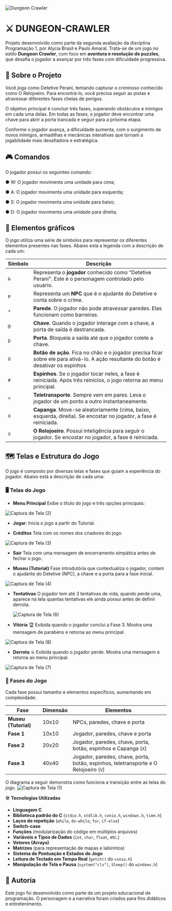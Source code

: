 ![Dungeon Crawler](https://img.shields.io/badge/Projeto-DungeonCrawler-blueviolet)

# ⚔ DUNGEON-CRAWLER
Projeto desenvolvido como parte da segunda avaliação da disciplina Programação 1, por Alycia Brasil e Paulo Amaral. Trata-se de um jogo no estilo **Dungeon Crawler**, com foco em **aventura e resolução de puzzles**, que desafia o jogador a avançar por três fases com dificuldade progressiva.

## 📜 Sobre o Projeto

Você joga como Detetive Perani, tentando capturar o criminoso conhecido como O Relojoeiro. Para encontrá-lo, você precisa seguir as pistas e atravessar diferentes fases cheias de perigos.

O objetivo principal é concluir três fases, superando obstáculos e inimigos em cada uma delas. Em todas as fases, o jogador deve encontrar uma chave para abrir a porta trancada e seguir para a próxima etapa.

Conforme o jogador avança, a dificuldade aumenta, com o surgimento de novos inimigos, armadilhas e mecânicas interativas que tornam a jogabilidade mais desafiadora e estratégica.

## 🎮 Comandos
O jogador possui os seguintes comando:

● W: O jogador movimenta uma unidade para cima;

● A: O jogador movimenta uma unidade para esquerda;

● S: O jogador movimenta uma unidade para baixo;

● D: O jogador movimenta uma unidade para direita;

## 👾 Elementos gráficos
O jogo utiliza uma série de símbolos para representar os diferentes elementos presentes nas fases. Abaixo está a legenda com a descrição de cada um:

| Símbolo | Descrição                                                                                                                                                                                     |
| ------- | --------------------------------------------------------------------------------------------------------------------------------------------------------------------------------------------- |
| `&`     | Representa o **jogador** conhecido como "Detetive Perani". Este é o personagem controlado pelo usuário.                                                                                       |
| `P`     | Representa um **NPC** que é o ajudante do Detetive e conta sobre o crime.                                                                                                                     |
| `*`     | **Parede**. O jogador não pode atravessar paredes. Elas funcionam como barreiras.                                                                                                             |
| `@`     | **Chave**. Quando o jogador interage com a chave, a porta de saída é destrancada.                                                                                                             |
| `D`     | **Porta**. Bloqueia a saída até que o jogador colete a chave.                                                                                                                         |
| `O`     | **Botão de ação**. Fica no chão e o jogador precisa ficar sobre ele para ativá-lo. A ação resultante do botão é desativar os espinhos |
| `#`     | **Espinhos**. Se o jogador tocar neles, a fase é reiniciada. Após três reinícios, o jogo retorna ao menu principal.                                                                           |
| `>`     | **Teletransporte**. Sempre vem em pares. Leva o jogador de um ponto a outro instantaneamente.                                                                                                 |
| `X`     | **Capanga**. Move-se aleatoriamente (cima, baixo, esquerda, direita). Se encostar no jogador, a fase é reiniciada.                                                                    |
| `V`     | **O Relojoeiro**. Possui inteligência para seguir o jogador. Se encostar no jogador, a fase é reiniciada.                                                                                  |


## 🗺️ Telas e Estrutura do Jogo

O jogo é composto por diversas telas e fases que guiam a experiência do jogador. Abaixo está a descrição de cada uma:

### 🖥 Telas do Jogo

* **Menu Principal**
  Exibe o título do jogo e três opções principais:

 ![Captura de Tela (2)](https://github.com/user-attachments/assets/ce67d6b9-0d99-4cce-9190-8b8c61d98e82)
  * **Jogar**: Inicia o jogo a partir do Tutorial.


* **Créditos**
  Tela com os nomes dos criadores do jogo.

![Captura de Tela (3)](https://github.com/user-attachments/assets/10f60eff-2145-45c0-8147-38ade8273b0e)

* **Sair**
  Tela com uma mensagem de encerramento simpática antes de fechar o jogo.

* **Museu (Tutorial)**
  Fase introdutória que contextualiza o jogador, contem o ajudante do Detetive (NPC), a chave e a porta para a fase inicial.


![Captura de Tela (4)](https://github.com/user-attachments/assets/62ac5aa7-ba33-4a73-9c69-c49df62d2cc9)

* **Tentativas**
  O jogador tem até 3 tentativas de vida, quando perde uma, aparece na tela quantas tentativas ele ainda possui antes de definir derrota.

  ![Captura de Tela (6)](https://github.com/user-attachments/assets/1c64bbf4-ae4e-4f90-b76e-e18d98bab178)


* **Vitória** 🏆
  Exibida quando o jogador conclui a Fase 3. Mostra uma mensagem de parabéns e retorna ao menu principal.

![Captura de Tela (8)](https://github.com/user-attachments/assets/90fa0062-4eca-4890-895e-851f5e9c9040)

* **Derrota** ☠
  Exibida quando o jogador perde. Mostra uma mensagem e retorna ao menu principal.

![Captura de Tela (7)](https://github.com/user-attachments/assets/be42c76f-4e65-4930-8e1e-376a8401e703)


### 🧭 Fases do Jogo

Cada fase possui tamanho e elementos específicos, aumentando em complexidade:

| Fase                | Dimensão | Elementos                                                 |
| ------------------- | -------- | --------------------------------------------------------- |
| **Museu (Tutorial)** | 10x10    | NPCs, paredes, chave e porta                              |
| **Fase 1**          | 10x10    | Jogador, paredes, chave e porta                           |
| **Fase 2**          | 20x20    | Jogador, paredes, chave, porta, botão, espinhos e Capanga (`X`) |
| **Fase 3**          | 40x40    | Jogador, paredes, chave, porta, botão, espinhos, teletransporte e O Relojoeiro (`V`)  |


O diagrama a seguir demonstra como funciona a transição entre as telas do jogo.
![Captura de Tela (1)](https://github.com/user-attachments/assets/ea5a9a73-f4c5-4cef-b0fb-b1f26dea3361)

🛠️ **Tecnologias Utilizadas**

* **Linguagem C**
* **Biblioteca padrão do C** (`stdio.h`, `stdlib.h`, `conio.h`, `windows.h`, `time.h`)
* **Laços de repetição** (`while`, `do-while`, `for`, `if-else`)
* **Switch-case**
* **Funções** (modularização do código em múltiplos arquivos)
* **Variáveis e Tipos de Dados** (`int`, `char`, `float`, etc.)
* **Vetores (Arrays)**
* **Matrizes** (para representação de mapas e labirintos)
* **Sistema de Pontuação e Estados de Jogo**
* **Leitura de Teclado em Tempo Real** (`getch()` do `conio.h`)
* **Manipulação de Tela e Pausa** (`system("cls")`, `Sleep()` do `windows.h`)

## 👤 Autoria
Este jogo foi desenvolvido como parte de um projeto educacional de programação. O personagem e a narrativa foram criados para fins didáticos e entretenimento.

